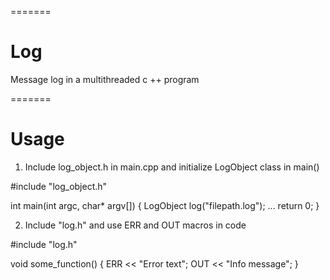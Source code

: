 =======
# Log
Message log in a multithreaded c ++ program 


=======
# Usage
1) Include log_object.h in main.cpp and initialize LogObject class in main()

#include "log_object.h"

int main(int argc, char* argv[])
{
    LogObject log("filepath.log");
    ...
    return 0;
}

2) Include "log.h" and use ERR and OUT macros in code

#include "log.h"

void some_function() {
    ERR << "Error text";
    OUT << "Info message";
}
